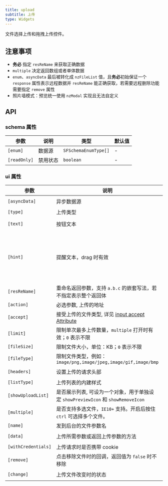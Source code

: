 ```yaml
---
title: upload
subtitle: 上传
type: Widgets
---
```


文件选择上传和拖拽上传控件。

## 注意事项

- **务必** 指定 `resReName` 来获取正确数据
- `multiple` 决定返回数组或者单体数据
- `enum`、`asyncData` 最后被转化成 `nzFileList` 值，且**务必**初始保证一个 `response` 属性表示远程数据并 `resReName` 能正确获取，若需要远程删除功能需要指定 `remove` 属性
- 照片墙模式：预览统一使用 `nzModal` 实现且无法自定义

## API

### schema 属性

参数 | 说明 | 类型 | 默认值
----|------|-----|------
`[enum]` | 数据源 | `SFSchemaEnumType[]` | -
`[readOnly]` | 禁用状态  | `boolean` | -

### ui 属性

参数 | 说明 | 类型 | 默认值
----|------|-----|------
`[asyncData]` | 异步数据源 | `() => Observable<SFSchemaEnumType[]>` | -
`[type]` | 上传类型 | `select,drag` | `select`
`[text]` | 按钮文本 | `string` | `点击上传`
`[hint]` | 提醒文本，drag 时有效 | `string` | `支持单个或批量，严禁上传公司数据或其他安全文件`
`[resReName]` | 重命名返回参数，支持 `a.b.c` 的嵌套写法，若不指定表示整个返回体 | `string` | -
`[action]` | 必选参数, 上传的地址 | `string` | -
`[accept]` | 接受上传的文件类型, 详见 [input accept Attribute](https://developer.mozilla.org/en-US/docs/Web/HTML/Element/input#attr-accept) | `string` | -
`[limit]` | 限制单次最多上传数量，`multiple` 打开时有效；`0` 表示不限  | `number` | `0`
`[fileSize]` | 限制文件大小，单位：KB；`0` 表示不限  | `number` | `0`
`[fileType]` | 限制文件类型，例如：`image/png,image/jpeg,image/gif,image/bmp` | `string` | -
`[headers]` | 设置上传的请求头部 | `Object, (file: UploadFile) => Object` | -
`[listType]` | 上传列表的内建样式 | `text,picture,picture-card` | `text`
`[showUploadList]` | 是否展示列表, 可设为一个对象，用于单独设定 `showPreviewIcon` 和 `showRemoveIcon` | `boolean` | `true`
`[multiple]` | 是否支持多选文件，`IE10+` 支持。开启后按住 `ctrl` 可选择多个文件。 | `boolean` | `false`
`[name]` | 发到后台的文件参数名 | `string` | `file`
`[data]` | 上传所需参数或返回上传参数的方法 | `Object, (file: UploadFile) => Object` | -
`[withCredentials]` | 上传请求时是否携带 cookie | `boolean` | `false`
`[remove]` | 点击移除文件时的回调，返回值为 `false` 时不移除 | `(file: UploadFile) => boolean｜Observable` | -
`[change]` | 上传文件改变时的状态 | `(args: UploadChangeParam) => void` | -
